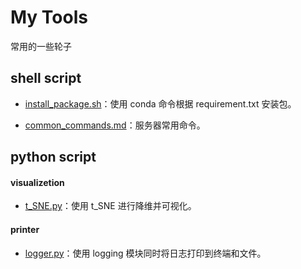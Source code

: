 # My Tools

常用的一些轮子



## shell script

- [install_package.sh](/shell_script/install_package.sh)：使用 conda 命令根据 requirement.txt 安装包。

- [common_commands.md](/shell_script/common_commands.md)：服务器常用命令。

## python script

#### visualizetion

- [t_SNE.py](/python_script/visualizetion/t_SNE.py)：使用 t_SNE 进行降维并可视化。

#### printer

- [logger.py](/python_script/printer/logger.py)：使用 logging 模块同时将日志打印到终端和文件。